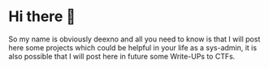 # Hi there 👋

So my name is obviously deexno and all you need to know is that I will post here some projects which could be helpful in your life as a sys-admin, it is also possible that I will post here in future some Write-UPs to CTFs.
